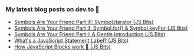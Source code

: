 ### My latest blog posts on dev.to 📖

<!-- BLOG-POST-LIST:START -->
- [Symbols Are Your Friend Part III: Symbol.iterator (JS Bits)](https://dev.to/cilly_boloe/symbols-are-your-friend-part-iii-symbol-iterator-js-bits-18c4)
- [Symbols Are Your Friend Part II: Symbol.for() & Symbol.keyFor (JS Bits)](https://dev.to/cilly_boloe/symbols-are-your-friend-part-ii-symbol-for-symbol-keyfor-js-bits-3clc)
- [Symbols Are Your Friend Part I: A Gentle Introduction (JS Bits)](https://dev.to/cilly_boloe/symbols-are-your-friend-a-gentle-introduction-js-bits-23af)
- [What's a JavaScript Statement Label? (JS Bits)](https://dev.to/cilly_boloe/what-s-a-javascript-statement-label-js-bits-1ed5)
- [How JavaScript Blocks work 🧱 (JS Bits)](https://dev.to/cilly_boloe/how-javascript-blocks-work-js-bits-aha)
<!-- BLOG-POST-LIST:END -->

